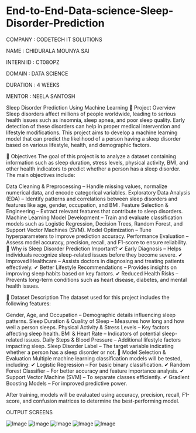 # End-to-End-Data-science-Sleep-Disorder-Prediction

COMPANY : CODETECH IT SOLUTIONS

NAME : CHIDURALA MOUNYA SAI

INTERN ID : CT08OPZ

DOMAIN : DATA SCIENCE

DURATION : 4 WEEKS

MENTOR : NEELA SANTOSH




Sleep Disorder Prediction Using Machine Learning
📌 Project Overview
Sleep disorders affect millions of people worldwide, leading to serious health issues such as insomnia, sleep apnea, and poor sleep quality. Early detection of these disorders can help in proper medical intervention and lifestyle modifications. This project aims to develop a machine learning model that can predict the likelihood of a person having a sleep disorder based on various lifestyle, health, and demographic factors.

🎯 Objectives
The goal of this project is to analyze a dataset containing information such as sleep duration, stress levels, physical activity, BMI, and other health indicators to predict whether a person has a sleep disorder. The main objectives include:

Data Cleaning & Preprocessing – Handle missing values, normalize numerical data, and encode categorical variables.
Exploratory Data Analysis (EDA) – Identify patterns and correlations between sleep disorders and features like age, gender, occupation, and BMI.
Feature Selection & Engineering – Extract relevant features that contribute to sleep disorders.
Machine Learning Model Development – Train and evaluate classification models such as Logistic Regression, Decision Trees, Random Forest, and Support Vector Machines (SVM).
Model Optimization – Tune hyperparameters to improve prediction accuracy.
Performance Evaluation – Assess model accuracy, precision, recall, and F1-score to ensure reliability.
📌 Why is Sleep Disorder Prediction Important?
✔ Early Diagnosis – Helps individuals recognize sleep-related issues before they become severe.
✔ Improved Healthcare – Assists doctors in diagnosing and treating patients effectively.
✔ Better Lifestyle Recommendations – Provides insights on improving sleep habits based on key factors.
✔ Reduced Health Risks – Prevents long-term conditions such as heart disease, diabetes, and mental health issues.

📑 Dataset Description
The dataset used for this project includes the following features:

Gender, Age, and Occupation – Demographic details influencing sleep patterns.
Sleep Duration & Quality of Sleep – Measures how long and how well a person sleeps.
Physical Activity & Stress Levels – Key factors affecting sleep health.
BMI & Heart Rate – Indicators of potential sleep-related issues.
Daily Steps & Blood Pressure – Additional lifestyle factors impacting sleep.
Sleep Disorder Label – The target variable indicating whether a person has a sleep disorder or not.
🔹 Model Selection & Evaluation
Multiple machine learning classification models will be tested, including:
✔ Logistic Regression – For basic binary classification.
✔ Random Forest Classifier – For better accuracy and feature importance analysis.
✔ Support Vector Machine (SVM) – To separate classes efficiently.
✔ Gradient Boosting Models – For improved predictive power.

After training, models will be evaluated using accuracy, precision, recall, F1-score, and confusion matrices to determine the best-performing model.


OUTPUT SCREENS

![Image](https://github.com/user-attachments/assets/a0869b08-dc51-4211-92f6-cbc290ff91f1)
![Image](https://github.com/user-attachments/assets/43048143-4dbf-48b5-9612-abb59364cb84)
![Image](https://github.com/user-attachments/assets/fa41a1a7-537b-4202-bbf9-317aafe15c69)
![Image](https://github.com/user-attachments/assets/24b785c9-719c-451c-a610-4fc08c21ecfd)
![Image](https://github.com/user-attachments/assets/5fe1656c-2538-4cc6-856b-c1f592259c81)
